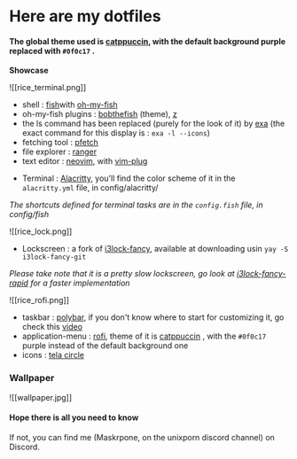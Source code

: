 # Here are my dotfiles
#### The global theme used is [catppuccin](https://github.com/catppuccin/catppuccin), with the default background purple replaced with `#0f0c17` .

 **Showcase**

![[rice_terminal.png]]

 * shell : [fish](https://github.com/fish-shell/fish-shell)with [oh-my-fish](https://github.com/oh-my-fish/oh-my-fish)
 * oh-my-fish plugins :  [bobthefish](https://github.com/oh-my-fish/theme-bobthefish) (theme), [z](https://github.com/oh-my-fish/plugin-z)
 * the ls command has been replaced (purely for the look of it) by [exa](https://github.com/ogham/exa) (the exact command for this display is : `exa -l --icons`)
 * fetching tool : [pfetch](https://github.com/dylanaraps/pfetch)
 * file explorer : [ranger](https://github.com/ranger/ranger)
 * text editor : [neovim](https://github.com/neovim/neovim), with [vim-plug](https://github.com/junegunn/vim-plug)
 - Terminal :  [Alacritty](https://github.com/alacritty/alacritty), you'll find the color scheme of it in the `alacritty.yml` file, in config/alacritty/
 
*The shortcuts defined for terminal tasks are in the `config.fish` file, in config/fish*

![[rice_lock.png]]

- Lockscreen : a fork of [i3lock-fancy](https://github.com/meskarune/i3lock-fancy), available at downloading usin `yay -S i3lock-fancy-git`

*Please take note that it is a pretty slow lockscreen, go look at [i3lock-fancy-rapid](https://github.com/yvbbrjdr/i3lock-fancy-rapid) for a faster implementation*

![[rice_rofi.png]]
- taskbar : [polybar](https://github.com/polybar/polybar), if you don't know where to start for customizing it, go check this [video](https://www.youtube.com/watch?v=cLB008-FJ5o)
- application-menu : [rofi](https://github.com/davatorium/rofi), theme of it is [catppuccin](https://github.com/catppuccin/catppuccin) , with the `#0f0c17` purple instead of the default background one
- icons : [tela circle](https://github.com/vinceliuice/Tela-circle-icon-theme)

### Wallpaper
![[wallpaper.jpg]]

#### Hope there is all you need to know
If not, you can find me (Maskrpone, on the unixporn discord channel) on Discord.

